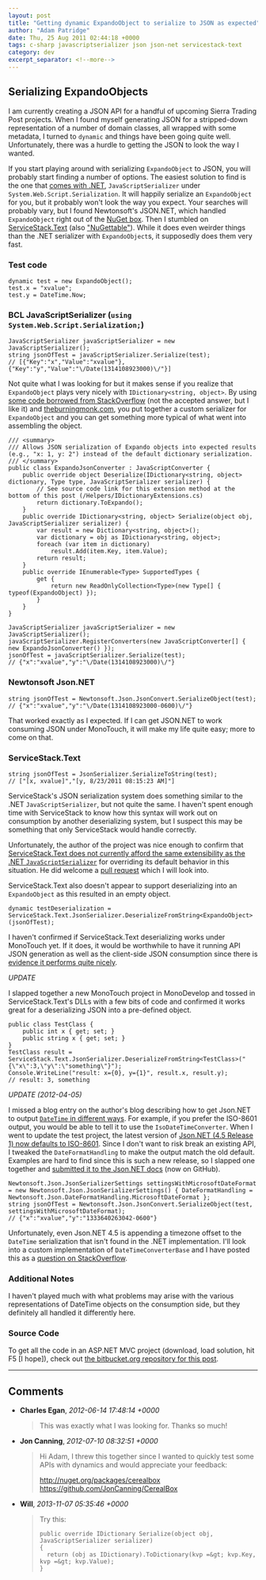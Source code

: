 ```yaml
---
layout: post
title: "Getting dynamic ExpandoObject to serialize to JSON as expected"
author: "Adam Patridge"
date: Thu, 25 Aug 2011 02:44:18 +0000
tags: c-sharp javascriptserializer json json-net servicestack-text
category: dev
excerpt_separator: <!--more-->
---
```


## Serializing ExpandoObjects

I am currently creating a JSON API for a handful of upcoming Sierra Trading Post projects. When I found myself generating JSON for a stripped-down representation of a number of domain classes, all wrapped with some metadata, I turned to `dynamic` and things have been going quite well. Unfortunately, there was a hurdle to getting the JSON to look the way I wanted.

If you start playing around with serializing `ExpandoObject` to JSON, you will probably start finding a number of options. The easiest solution to find is the one that [comes with .NET](http://msdn.microsoft.com/en-us/library/bb302399.aspx), `JavaScriptSerializer` under `System.Web.Script.Serialization`. It will happily serialize an `ExpandoObject` for you, but it probably won't look the way you expect. Your searches will probably vary, but I found Newtonsoft's JSON.NET, which handled `ExpandoObject` right out of the [NuGet box](http://nuget.org/List/Packages/Newtonsoft.Json). Then I stumbled on [ServiceStack.Text](https://github.com/ServiceStack/ServiceStack.Text) (also ["NuGettable"](http://nuget.org/List/Packages/ServiceStack.Text)). While it does even weirder things than the .NET serializer with `ExpandoObject`s, it supposedly does them very fast.

<!--more-->

### Test code

    dynamic test = new ExpandoObject();
    test.x = "xvalue";
    test.y = DateTime.Now;

### BCL JavaScriptSerializer (`using System.Web.Script.Serialization;`)

    JavaScriptSerializer javaScriptSerializer = new JavaScriptSerializer();
    string jsonOfTest = javaScriptSerializer.Serialize(test);
    // [{"Key":"x","Value":"xvalue"},{"Key":"y","Value":"\/Date(1314108923000)\/"}]

Not quite what I was looking for but it makes sense if you realize that `ExpandoObject` plays very nicely with `IDictionary<string, object>`. By using [some code borrowed from StackOverflow](http://stackoverflow.com/questions/5156664/how-to-flatten-an-expandoobject-returned-via-jsonresult-in-asp-net-mvc/5913094#5913094) (not the accepted answer, but I like it) and [theburningmonk.com](http://theburningmonk.com/2011/05/idictionarystring-object-to-expandoobject-extension-method/), you put together a custom serializer for `ExpandoObject` and you can get something more typical of what went into assembling the object.

    /// <summary>
    /// Allows JSON serialization of Expando objects into expected results (e.g., "x: 1, y: 2") instead of the default dictionary serialization.
    /// </summary>
    public class ExpandoJsonConverter : JavaScriptConverter {
        public override object Deserialize(IDictionary<string, object> dictionary, Type type, JavaScriptSerializer serializer) {
            // See source code link for this extension method at the bottom of this post (/Helpers/IDictionaryExtensions.cs)
            return dictionary.ToExpando();
        }
        public override IDictionary<string, object> Serialize(object obj, JavaScriptSerializer serializer) {
            var result = new Dictionary<string, object>();
            var dictionary = obj as IDictionary<string, object>;
            foreach (var item in dictionary)
                result.Add(item.Key, item.Value);
            return result;
        }
        public override IEnumerable<Type> SupportedTypes {
            get {
                return new ReadOnlyCollection<Type>(new Type[] { typeof(ExpandoObject) });
            }
        }
    }

    JavaScriptSerializer javaScriptSerializer = new JavaScriptSerializer();
    javaScriptSerializer.RegisterConverters(new JavaScriptConverter[] { new ExpandoJsonConverter() });
    jsonOfTest = javaScriptSerializer.Serialize(test);
    // {"x":"xvalue","y":"\/Date(1314108923000)\/"}

### Newtonsoft Json.NET

    string jsonOfTest = Newtonsoft.Json.JsonConvert.SerializeObject(test);
    // {"x":"xvalue","y":"\/Date(1314108923000-0600)\/"}

That worked exactly as I expected. If I can get JSON.NET to work consuming JSON under MonoTouch, it will make my life quite easy; more to come on that.

### ServiceStack.Text

    string jsonOfTest = JsonSerializer.SerializeToString(test);
    // ["[x, xvalue]","[y, 8/23/2011 08:15:23 AM]"]

ServiceStack's JSON serialization system does something similar to the .NET `JavaScriptSerializer`, but not quite the same. I haven't spent enough time with ServiceStack to know how this syntax will work out on consumption by another deserializing system, but I suspect this may be something that only ServiceStack would handle correctly.

Unfortunately, the author of the project was nice enough to confirm that [ServiceStack.Text does not currently afford the same extensibility as the .NET `JavaScriptSerializer`](http://stackoverflow.com/questions/7141767/how-to-serialize-expandoobject-using-servicestack-jsonserializer) for overriding its default behavior in this situation. He did welcome a [pull request](http://help.github.com/send-pull-requests/) which I will look into.

ServiceStack.Text also doesn't appear to support deserializing into an `ExpandoObject` as this resulted in an empty object.

    dynamic testDeserialization = ServiceStack.Text.JsonSerializer.DeserializeFromString<ExpandoObject>(jsonOfTest);

I haven't confirmed if ServiceStack.Text deserializing works under MonoTouch yet. If it does, it would be worthwhile to have it running API JSON generation as well as the client-side JSON consumption since there is [evidence it performs quite nicely](http://www.servicestack.net/mythz_blog/?p=344).

_UPDATE_

I slapped together a new MonoTouch project in MonoDevelop and tossed in ServiceStack.Text's DLLs with a few bits of code and confirmed it works great for a deserializing JSON into a pre-defined object.

    public class TestClass {
        public int x { get; set; }
        public string x { get; set; }
    }
    TestClass result = ServiceStack.Text.JsonSerializer.DeserializeFromString<TestClass>("{\"x\":3,\"y\":\"something\"}");
    Console.WriteLine("result: x={0}, y={1}", result.x, result.y);
    // result: 3, something

_UPDATE (2012-04-05)_

I missed a blog entry on the author's blog describing how to get Json.NET to output [`DateTime` in different ways](http://james.newtonking.com/archive/2009/02/20/good-date-times-with-json-net.aspx). For example, if you prefer the ISO-8601 output, you would be able to tell it to use the `IsoDateTimeConverter`. When I went to update the test project, the latest version of [Json.NET (4.5 Release 1) now defaults to ISO-8601](http://james.newtonking.com/archive/2012/03/20/json-net-4-5-release-1-iso-dates-async-metro-build.aspx). Since I don't want to risk break an existing API, I tweaked the `DateFormatHandling` to make the output match the old default. Examples are hard to find since this is such a new release, so I slapped one together and [submitted it to the Json.NET docs](https://github.com/JamesNK/Newtonsoft.Json/pull/11) (now on GitHub).

    Newtonsoft.Json.JsonSerializerSettings settingsWithMicrosoftDateFormat = new Newtonsoft.Json.JsonSerializerSettings() { DateFormatHandling = Newtonsoft.Json.DateFormatHandling.MicrosoftDateFormat };
    string jsonOfTest = Newtonsoft.Json.JsonConvert.SerializeObject(test, settingsWithMicrosoftDateFormat);
    // {"x":"xvalue","y":"1333640263042-0600"}

Unfortunately, even Json.NET 4.5 is appending a timezone offset to the `DateTime` serialization that isn't found in the .NET implementation. I'll look into a custom implementation of `DateTimeConverterBase` and I have posted this as a [question on StackOverflow](http://stackoverflow.com/questions/10033612/prevent-json-net-4-5-from-appending-timezone-offset-when-using-microsoftdateform).

### Additional Notes

I haven't played much with what problems may arise with the various representations of DateTime objects on the consumption side, but they definitely all handled it differently here.

### Source Code

To get all the code in an ASP.NET MVC project (download, load solution, hit F5 [I hope]), check out [the bitbucket.org repository for this post](https://bitbucket.org/patridge/expandoobject-json-serialization-tests).

---

## Comments

* **Charles Egan**, _2012-06-14 17:48:14 +0000_

    > This was exactly what I was looking for.  Thanks so much!

* **Jon Canning**, _2012-07-10 08:32:51 +0000_

    > Hi Adam,  I threw this together since I wanted to quickly test some APIs with dynamics and would appreciate your feedback:
    >
    > http://nuget.org/packages/cerealbox
    > https://github.com/JonCanning/CerealBox

* **Will**, _2013-11-07 05:35:46 +0000_

    > Try this:
    >
    > ```
    > public override IDictionary Serialize(object obj, JavaScriptSerializer serializer)
    > {
    >   return (obj as IDictionary).ToDictionary(kvp =&gt; kvp.Key, kvp =&gt; kvp.Value);
    > }
    > ```
